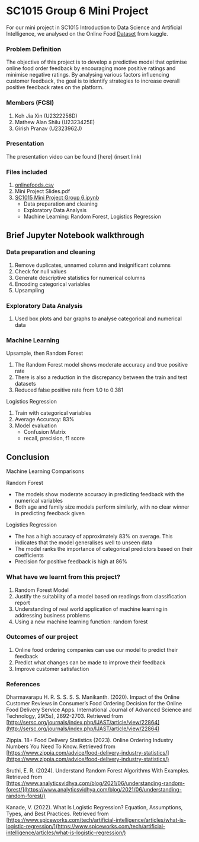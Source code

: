 # SC1015 Group 6 Mini Project
For our mini project in SC1015 Introduction to Data Science and Artificial Intelligence, we analysed on the Online Food [Dataset](https://www.kaggle.com/datasets/sudarshan24byte/online-food-dataset/data) from kaggle.
### Problem Definition
The objective of this project is to develop a predictive model that optimise online food order feedback by encouraging more positive ratings and minimise negative ratings. By analysing various factors influencing customer feedback, the goal is to identify strategies to increase overall positive feedback rates on the platform.
### Members (FCSI)
1. Koh Jia Xin (U2322256D)
2. Mathew Alan Shilu (U2323425E)
3. Girish Pranav (U2323962J)
### Presentation
The presentation video can be found [here] (insert link)
### Files included
1. [onlinefoods.csv](https://github.com/Jiaxin1145/SC1015-Group-6-Mini-Project/blob/main/onlinefoods.csv)
2. Mini Project Slides.pdf
3. [SC1015 Mini Project Group 6.ipynb](https://github.com/Jiaxin1145/SC1015-Group-6-Mini-Project/blob/main/SC1015%20Mini%20Project%20Group%206.ipynb)
   - Data preparation and cleaning
   - Exploratory Data Analysis
   - Machine Learning: Random Forest, Logistics Regression
## Brief Jupyter Notebook walkthrough
### Data preparation and cleaning
1. Remove duplicates, unnamed column and insignificant columns
2. Check for null values
3. Generate descriptive statistics for numerical columns
4. Encoding categorical variables
5. Upsampling
### Exploratory Data Analysis
1. Used box plots and bar graphs to analyse categorical and numerical data
### Machine Learning
Upsample, then Random Forest
1. The Random Forest model shows moderate accuracy and true positive rate
2. There is also a reduction in the discrepancy between the train and test datasets
3. Reduced false positive rate from 1.0 to 0.381
   
Logistics Regression
1. Train with categorical variables
2. Average Accuracy: 83%
3. Model evaluation
   - Confusion Matrix
   - recall, precision, f1 score
## Conclusion
Machine Learning Comparisons

Random Forest
- The models show moderate accuracy in predicting feedback with the numerical variables
- Both age and family size models perform similarly, with no clear winner in predicting feedback given
  
Logistics Regression
- The has a high accuracy of approximately 83% on average. This indicates that the model generalises well to unseen data
- The model ranks the importance of categorical predictors based on their coefficients
- Precision for positive feedback is high at 86%
### What have we learnt from this project?
1. Random Forest Model
2. Justify the suitability of a model based on readings from classification report
3. Understanding of real world application of machine learning in addressing business problems
4. Using a new machine learning function: random forest
### Outcomes of our project
1. Online food ordering companies can use our model to predict their feedback
2. Predict what changes can be made to improve their feedback
3. Improve customer satisfaction
### References
Dharmavarapu H. R. S. S. S. S. Manikanth. (2020). Impact of the Online Customer Reviews in Consumer’s Food Ordering Decision for the Online Food Delivery Service Apps. International Journal of Advanced Science and Technology, 29(5s), 2692-2703. Retrieved from [http://sersc.org/journals/index.php/IJAST/article/view/22864](http://sersc.org/journals/index.php/IJAST/article/view/22864)

Zippia. 18+ Food Delivery Statistics (2023). Online Ordering Industry Numbers You Need To Know. Retrieved from [https://www.zippia.com/advice/food-delivery-industry-statistics/](https://www.zippia.com/advice/food-delivery-industry-statistics/)

Sruthi, E. R. (2024). Understand Random Forest Algorithms With Examples. Retrieved from [https://www.analyticsvidhya.com/blog/2021/06/understanding-random-forest/](https://www.analyticsvidhya.com/blog/2021/06/understanding-random-forest/)

Kanade, V. (2022). What Is Logistic Regression? Equation, Assumptions, Types, and Best Practices. Retrieved from [https://www.spiceworks.com/tech/artificial-intelligence/articles/what-is-logistic-regression/](https://www.spiceworks.com/tech/artificial-intelligence/articles/what-is-logistic-regression/)
